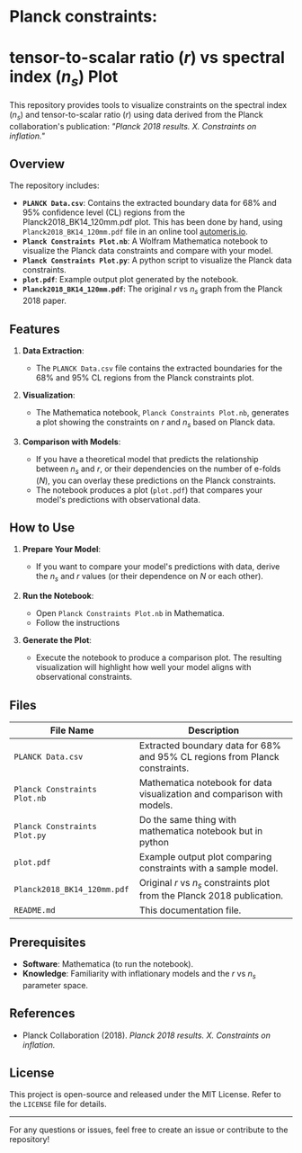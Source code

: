 # Planck constraints: 
# tensor-to-scalar ratio ($r$) vs spectral index ($n_s$) Plot

This repository provides tools to visualize constraints on the spectral index ($n_s$) and tensor-to-scalar ratio ($r$) using data derived from the Planck collaboration's publication: *"Planck 2018 results. X. Constraints on inflation."*

## Overview

The repository includes:
- **`PLANCK Data.csv`**: Contains the extracted boundary data for 68% and 95% confidence level (CL) regions from the Planck2018_BK14_120mm.pdf plot. This has been done by hand, using `Planck2018_BK14_120mm.pdf` file in an online tool [automeris.io](https://automeris.io).
- **`Planck Constraints Plot.nb`**: A Wolfram Mathematica notebook to visualize the Planck data constraints and compare with your model.
- **`Planck Constraints Plot.py`**: A python script to visualize the Planck data constraints.
- **`plot.pdf`**: Example output plot generated by the notebook.
- **`Planck2018_BK14_120mm.pdf`**: The original $r$ vs $n_s$ graph from the Planck 2018 paper.

## Features

1. **Data Extraction**:
   - The `PLANCK Data.csv` file contains the extracted boundaries for the 68% and 95% CL regions from the Planck constraints plot.

2. **Visualization**:
   - The Mathematica notebook, `Planck Constraints Plot.nb`, generates a plot showing the constraints on $r$ and $n_s$ based on Planck data.

3. **Comparison with Models**:
   - If you have a theoretical model that predicts the relationship between $n_s$ and $r$, or their dependencies on the number of e-folds ($N$), you can overlay these predictions on the Planck constraints.
   - The notebook produces a plot (`plot.pdf`) that compares your model's predictions with observational data.

## How to Use

1. **Prepare Your Model**:
   - If you want to compare your model's predictions with data, derive the $n_s$ and $r$ values (or their dependence on $N$ or each other).
   
2. **Run the Notebook**:
   - Open `Planck Constraints Plot.nb` in Mathematica.
   - Follow the instructions

3. **Generate the Plot**:
   - Execute the notebook to produce a comparison plot. The resulting visualization will highlight how well your model aligns with observational constraints.

## Files

| File Name                  | Description                                                                 |
|----------------------------|-----------------------------------------------------------------------------|
| `PLANCK Data.csv`          | Extracted boundary data for 68% and 95% CL regions from Planck constraints. |
| `Planck Constraints Plot.nb` | Mathematica notebook for data visualization and comparison with models.      |
| `Planck Constraints Plot.py` | Do the same thing with mathematica notebook but in python      |
| `plot.pdf`                 | Example output plot comparing constraints with a sample model.              |
| `Planck2018_BK14_120mm.pdf`| Original $r$ vs $n_s$ constraints plot from the Planck 2018 publication.    |
| `README.md`                | This documentation file.                                                   |

## Prerequisites

- **Software**: Mathematica (to run the notebook).
- **Knowledge**: Familiarity with inflationary models and the $r$ vs $n_s$ parameter space.

## References

- Planck Collaboration (2018). *Planck 2018 results. X. Constraints on inflation.*

## License

This project is open-source and released under the MIT License. Refer to the `LICENSE` file for details.

---
For any questions or issues, feel free to create an issue or contribute to the repository!
